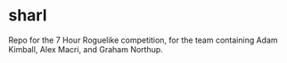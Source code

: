 # sharl
Repo for the 7 Hour Roguelike competition, for the team containing Adam Kimball, Alex Macri, and Graham Northup.
